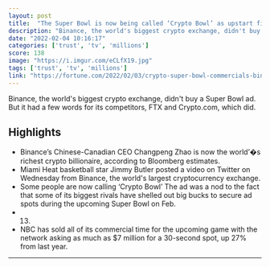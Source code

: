 ```yaml
---
layout: post
title:  "The Super Bowl is now being called ‘Crypto Bowl’ as upstart finance firms spend millions on T.V. ads"
description: "Binance, the world's biggest crypto exchange, didn't buy a Super Bowl ad. But it had a few words for its competitors, FTX and Crypto.com, which did."
date: "2022-02-04 10:16:17"
categories: ['trust', 'tv', 'millions']
score: 138
image: "https://i.imgur.com/eCLfX19.jpg"
tags: ['trust', 'tv', 'millions']
link: "https://fortune.com/2022/02/03/crypto-super-bowl-commercials-binance/amp/"
---
```


Binance, the world's biggest crypto exchange, didn't buy a Super Bowl ad. But it had a few words for its competitors, FTX and Crypto.com, which did.

## Highlights

- Binance’s Chinese-Canadian CEO Changpeng Zhao is now the world’�s richest crypto billionaire, according to Bloomberg estimates.
- Miami Heat basketball star Jimmy Butler posted a video on Twitter on Wednesday from Binance, the world's largest cryptocurrency exchange.
- Some people are now calling ‘Crypto Bowl’ The ad was a nod to the fact that some of its biggest rivals have shelled out big bucks to secure ad spots during the upcoming Super Bowl on Feb.
- 13.
- NBC has sold all of its commercial time for the upcoming game with the network asking as much as $7 million for a 30-second spot, up 27% from last year.

---
